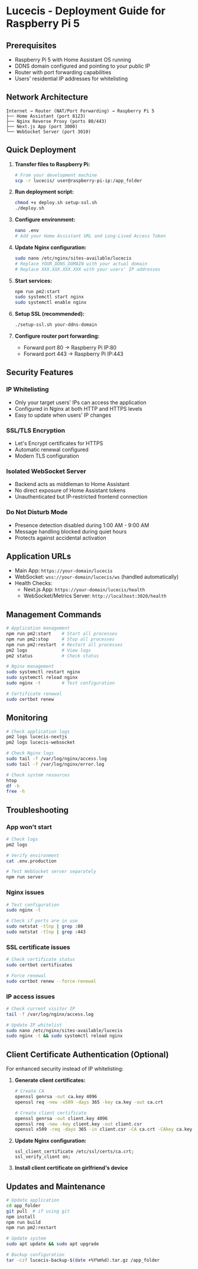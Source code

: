 # Lucecis - Deployment Guide for Raspberry Pi 5

## Prerequisites

- Raspberry Pi 5 with Home Assistant OS running
- DDNS domain configured and pointing to your public IP
- Router with port forwarding capabilities
- Users' residential IP addresses for whitelisting

## Network Architecture

```
Internet → Router (NAT/Port Forwarding) → Raspberry Pi 5
├── Home Assistant (port 8123)
├── Nginx Reverse Proxy (ports 80/443)
├── Next.js App (port 3000)
└── WebSocket Server (port 3010)
```

## Quick Deployment

1. **Transfer files to Raspberry Pi:**
   ```bash
   # From your development machine
   scp -r lucecis/ user@raspberry-pi-ip:/app_folder
   ```

2. **Run deployment script:**
   ```bash
   chmod +x deploy.sh setup-ssl.sh
   ./deploy.sh
   ```

3. **Configure environment:**
   ```bash
   nano .env
   # Add your Home Assistant URL and Long-Lived Access Token
   ```

4. **Update Nginx configuration:**
   ```bash
   sudo nano /etc/nginx/sites-available/lucecis
   # Replace YOUR_DDNS_DOMAIN with your actual domain
   # Replace XXX.XXX.XXX.XXX with your users' IP addresses
   ```

5. **Start services:**
   ```bash
   npm run pm2:start
   sudo systemctl start nginx
   sudo systemctl enable nginx
   ```

6. **Setup SSL (recommended):**
   ```bash
   ./setup-ssl.sh your-ddns-domain
   ```

7. **Configure router port forwarding:**
    - Forward port 80 → Raspberry Pi IP:80
    - Forward port 443 → Raspberry Pi IP:443

## Security Features

### IP Whitelisting

- Only your target users' IPs can access the application
- Configured in Nginx at both HTTP and HTTPS levels
- Easy to update when users' IP changes

### SSL/TLS Encryption

- Let's Encrypt certificates for HTTPS
- Automatic renewal configured
- Modern TLS configuration

### Isolated WebSocket Server

- Backend acts as middleman to Home Assistant
- No direct exposure of Home Assistant tokens
- Unauthenticated but IP-restricted frontend connection

### Do Not Disturb Mode

- Presence detection disabled during 1:00 AM - 9:00 AM
- Message handling blocked during quiet hours
- Protects against accidental activation

## Application URLs

- Main App: `https://your-domain/lucecis`
- WebSocket: `wss://your-domain/lucecis/ws` (handled automatically)
- Health Checks:
   - Next.js App: `https://your-domain/lucecis/health`
   - WebSocket/Metrics Server: `http://localhost:3020/health`

## Management Commands

```bash
# Application management
npm run pm2:start    # Start all processes
npm run pm2:stop     # Stop all processes
npm run pm2:restart  # Restart all processes
pm2 logs             # View logs
pm2 status           # Check status

# Nginx management
sudo systemctl restart nginx
sudo systemctl reload nginx
sudo nginx -t        # Test configuration

# Certificate renewal
sudo certbot renew
```

## Monitoring

```bash
# Check application logs
pm2 logs lucecis-nextjs
pm2 logs lucecis-websocket

# Check Nginx logs
sudo tail -f /var/log/nginx/access.log
sudo tail -f /var/log/nginx/error.log

# Check system resources
htop
df -h
free -h
```

## Troubleshooting

### App won't start

```bash
# Check logs
pm2 logs

# Verify environment
cat .env.production

# Test WebSocket server separately
npm run server
```

### Nginx issues

```bash
# Test configuration
sudo nginx -t

# Check if ports are in use
sudo netstat -tlnp | grep :80
sudo netstat -tlnp | grep :443
```

### SSL certificate issues

```bash
# Check certificate status
sudo certbot certificates

# Force renewal
sudo certbot renew --force-renewal
```

### IP access issues

```bash
# Check current visitor IP
tail -f /var/log/nginx/access.log

# Update IP whitelist
sudo nano /etc/nginx/sites-available/lucecis
sudo nginx -t && sudo systemctl reload nginx
```

## Client Certificate Authentication (Optional)

For enhanced security instead of IP whitelisting:

1. **Generate client certificates:**
   ```bash
   # Create CA
   openssl genrsa -out ca.key 4096
   openssl req -new -x509 -days 365 -key ca.key -out ca.crt
   
   # Create client certificate
   openssl genrsa -out client.key 4096
   openssl req -new -key client.key -out client.csr
   openssl x509 -req -days 365 -in client.csr -CA ca.crt -CAkey ca.key -out client.crt
   ```

2. **Update Nginx configuration:**
   ```nginx
   ssl_client_certificate /etc/ssl/certs/ca.crt;
   ssl_verify_client on;
   ```

3. **Install client certificate on girlfriend's device**

## Updates and Maintenance

```bash
# Update application
cd app_folder
git pull  # if using git
npm install
npm run build
npm run pm2:restart

# Update system
sudo apt update && sudo apt upgrade

# Backup configuration
tar -czf lucecis-backup-$(date +%Y%m%d).tar.gz /app_folder
```
